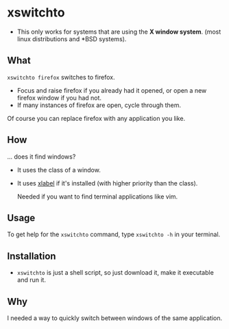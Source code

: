 # xswitchto
* This only works for systems that are using the **X window system**. (most linux distributions and *BSD systems).

## What
``xswitchto firefox`` switches to firefox. 
* Focus and raise firefox if you already had it opened, or  open a new firefox window if you had not.
* If many instances of firefox are open, cycle through them.

Of course you can replace firefox with any application you like.

## How
... does it find windows?
* It uses the class of a window.
* It uses [xlabel](https://github.com/billtsek/xlabel/) if it's installed (with higher priority than the class).

  Needed if you want to find terminal applications like vim.

## Usage
To get help for the ``xswitchto`` command, type ``xswitchto -h`` in your terminal.

## Installation
* ``xswitchto`` is just a shell script, so just download it, make it executable and run it.

## Why
I needed a way to quickly switch between windows of the same application.
